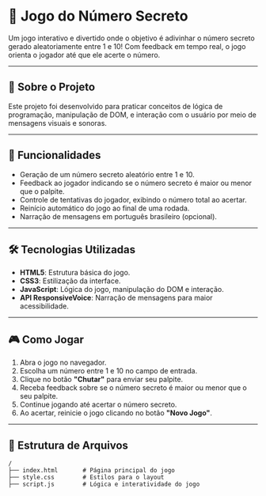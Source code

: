 # 🎲 Jogo do Número Secreto

Um jogo interativo e divertido onde o objetivo é adivinhar o número secreto gerado aleatoriamente entre 1 e 10! Com feedback em tempo real, o jogo orienta o jogador até que ele acerte o número.

---

## 📝 Sobre o Projeto

Este projeto foi desenvolvido para praticar conceitos de lógica de programação, manipulação de DOM, e interação com o usuário por meio de mensagens visuais e sonoras. 

---

## 🚀 Funcionalidades

- Geração de um número secreto aleatório entre 1 e 10.
- Feedback ao jogador indicando se o número secreto é maior ou menor que o palpite.
- Controle de tentativas do jogador, exibindo o número total ao acertar.
- Reinício automático do jogo ao final de uma rodada.
- Narração de mensagens em português brasileiro (opcional).

---

## 🛠️ Tecnologias Utilizadas

- **HTML5**: Estrutura básica do jogo.
- **CSS3**: Estilização da interface.
- **JavaScript**: Lógica do jogo, manipulação do DOM e interação.
- **API ResponsiveVoice**: Narração de mensagens para maior acessibilidade.

---

## 🎮 Como Jogar

1. Abra o jogo no navegador.
2. Escolha um número entre 1 e 10 no campo de entrada.
3. Clique no botão **"Chutar"** para enviar seu palpite.
4. Receba feedback sobre se o número secreto é maior ou menor que o seu palpite.
5. Continue jogando até acertar o número secreto.
6. Ao acertar, reinicie o jogo clicando no botão **"Novo Jogo"**.

---

## 📂 Estrutura de Arquivos

```plaintext
/
├── index.html       # Página principal do jogo
├── style.css        # Estilos para o layout
├── script.js        # Lógica e interatividade do jogo

